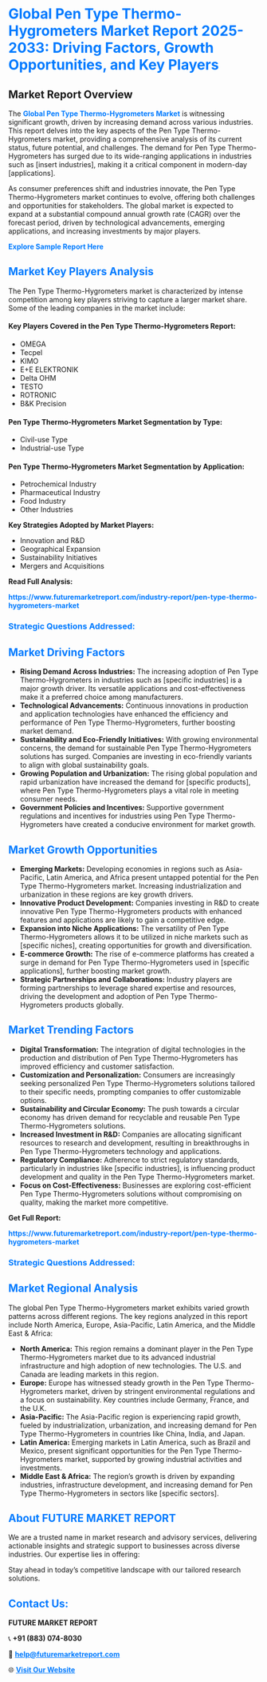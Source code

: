 <h1 style="color: #007BFF;">Global Pen Type Thermo-Hygrometers Market Report 2025-2033: Driving Factors, Growth Opportunities, and Key Players</h1>

<section id="overview">
<h2>Market Report Overview</h2>
<p>The <a href="https://www.futuremarketreport.com/industry-report/pen-type-thermo-hygrometers-market" style="color: #007BFF; text-decoration: none;"><strong>Global Pen Type Thermo-Hygrometers Market</strong></a> is witnessing significant growth, driven by increasing demand across various industries. This report delves into the key aspects of the Pen Type Thermo-Hygrometers market, providing a comprehensive analysis of its current status, future potential, and challenges. The demand for Pen Type Thermo-Hygrometers has surged due to its wide-ranging applications in industries such as [insert industries], making it a critical component in modern-day [applications].</p>
<p>As consumer preferences shift and industries innovate, the Pen Type Thermo-Hygrometers market continues to evolve, offering both challenges and opportunities for stakeholders. The global market is expected to expand at a substantial compound annual growth rate (CAGR) over the forecast period, driven by technological advancements, emerging applications, and increasing investments by major players.</p>
</section>

<section id="overview">
<p><a href="https://www.futuremarketreport.com/request-sample/reportId=81850" style="color: #007BFF; text-decoration: none;"><strong>Explore Sample Report Here</strong></a></p>
</section>

<section id="key-players">
<h2 style="color: #007BFF;">Market Key Players Analysis</h2>
<p>The Pen Type Thermo-Hygrometers market is characterized by intense competition among key players striving to capture a larger market share. Some of the leading companies in the market include:</p>
<h4>Key Players Covered in the Pen Type Thermo-Hygrometers Report:</h4>
<ul><li>OMEGA</li><li>Tecpel</li><li>KIMO</li><li>E+E ELEKTRONIK</li><li>Delta OHM</li><li>TESTO</li><li>ROTRONIC</li><li>B&amp;K Precision</li></ul>
<h4>Pen Type Thermo-Hygrometers Market Segmentation by Type:</h4>
<ul><li>Civil-use Type</li><li>Industrial-use Type</li></ul>

<h4>Pen Type Thermo-Hygrometers Market Segmentation by Application:</h4>
<ul><li>Petrochemical Industry</li><li>Pharmaceutical Industry</li><li>Food Industry</li><li>Other Industries</li></ul>
<p><strong>Key Strategies Adopted by Market Players:</strong></p>
<ul>
<li>Innovation and R&D</li>
<li>Geographical Expansion</li>
<li>Sustainability Initiatives</li>
<li>Mergers and Acquisitions</li>
</ul>
</section>

<section>
<p><strong>Read Full Analysis: </strong></p><a href="https://www.futuremarketreport.com/industry-report/pen-type-thermo-hygrometers-market" style="color: #007BFF; text-decoration: none;"><strong>https://www.futuremarketreport.com/industry-report/pen-type-thermo-hygrometers-market</strong></a>
<h3 style="color: #007BFF;">Strategic Questions Addressed:</h3>
</section>

<section id="driving-factors">
<h2 style="color: #007BFF;">Market Driving Factors</h2>
<ul>
<li><strong>Rising Demand Across Industries:</strong> The increasing adoption of Pen Type Thermo-Hygrometers in industries such as [specific industries] is a major growth driver. Its versatile applications and cost-effectiveness make it a preferred choice among manufacturers.</li>
<li><strong>Technological Advancements:</strong> Continuous innovations in production and application technologies have enhanced the efficiency and performance of Pen Type Thermo-Hygrometers, further boosting market demand.</li>
<li><strong>Sustainability and Eco-Friendly Initiatives:</strong> With growing environmental concerns, the demand for sustainable Pen Type Thermo-Hygrometers solutions has surged. Companies are investing in eco-friendly variants to align with global sustainability goals.</li>
<li><strong>Growing Population and Urbanization:</strong> The rising global population and rapid urbanization have increased the demand for [specific products], where Pen Type Thermo-Hygrometers plays a vital role in meeting consumer needs.</li>
<li><strong>Government Policies and Incentives:</strong> Supportive government regulations and incentives for industries using Pen Type Thermo-Hygrometers have created a conducive environment for market growth.</li>
</ul>
</section>

<section id="growth-opportunities">
<h2 style="color: #007BFF;">Market Growth Opportunities</h2>
<ul>
<li><strong>Emerging Markets:</strong> Developing economies in regions such as Asia-Pacific, Latin America, and Africa present untapped potential for the Pen Type Thermo-Hygrometers market. Increasing industrialization and urbanization in these regions are key growth drivers.</li>
<li><strong>Innovative Product Development:</strong> Companies investing in R&D to create innovative Pen Type Thermo-Hygrometers products with enhanced features and applications are likely to gain a competitive edge.</li>
<li><strong>Expansion into Niche Applications:</strong> The versatility of Pen Type Thermo-Hygrometers allows it to be utilized in niche markets such as [specific niches], creating opportunities for growth and diversification.</li>
<li><strong>E-commerce Growth:</strong> The rise of e-commerce platforms has created a surge in demand for Pen Type Thermo-Hygrometers used in [specific applications], further boosting market growth.</li>
<li><strong>Strategic Partnerships and Collaborations:</strong> Industry players are forming partnerships to leverage shared expertise and resources, driving the development and adoption of Pen Type Thermo-Hygrometers products globally.</li>
</ul>
</section>

<section id="trending-factors">
<h2 style="color: #007BFF;">Market Trending Factors</h2>
<ul>
<li><strong>Digital Transformation:</strong> The integration of digital technologies in the production and distribution of Pen Type Thermo-Hygrometers has improved efficiency and customer satisfaction.</li>
<li><strong>Customization and Personalization:</strong> Consumers are increasingly seeking personalized Pen Type Thermo-Hygrometers solutions tailored to their specific needs, prompting companies to offer customizable options.</li>
<li><strong>Sustainability and Circular Economy:</strong> The push towards a circular economy has driven demand for recyclable and reusable Pen Type Thermo-Hygrometers solutions.</li>
<li><strong>Increased Investment in R&D:</strong> Companies are allocating significant resources to research and development, resulting in breakthroughs in Pen Type Thermo-Hygrometers technology and applications.</li>
<li><strong>Regulatory Compliance:</strong> Adherence to strict regulatory standards, particularly in industries like [specific industries], is influencing product development and quality in the Pen Type Thermo-Hygrometers market.</li>
<li><strong>Focus on Cost-Effectiveness:</strong> Businesses are exploring cost-efficient Pen Type Thermo-Hygrometers solutions without compromising on quality, making the market more competitive.</li>
</ul>
</section>

<section>
<p><strong>Get Full Report: </strong></p><a href="https://www.futuremarketreport.com/industry-report/pen-type-thermo-hygrometers-market" style="color: #007BFF; text-decoration: none;"><strong>https://www.futuremarketreport.com/industry-report/pen-type-thermo-hygrometers-market</strong></a>
<h3 style="color: #007BFF;">Strategic Questions Addressed:</h3>
</section>


<section id="regional-analysis">
<h2 style="color: #007BFF;">Market Regional Analysis</h2>
<p>The global Pen Type Thermo-Hygrometers market exhibits varied growth patterns across different regions. The key regions analyzed in this report include North America, Europe, Asia-Pacific, Latin America, and the Middle East & Africa:</p>
<ul>
<li><strong>North America:</strong> This region remains a dominant player in the Pen Type Thermo-Hygrometers market due to its advanced industrial infrastructure and high adoption of new technologies. The U.S. and Canada are leading markets in this region.</li>
<li><strong>Europe:</strong> Europe has witnessed steady growth in the Pen Type Thermo-Hygrometers market, driven by stringent environmental regulations and a focus on sustainability. Key countries include Germany, France, and the U.K.</li>
<li><strong>Asia-Pacific:</strong> The Asia-Pacific region is experiencing rapid growth, fueled by industrialization, urbanization, and increasing demand for Pen Type Thermo-Hygrometers in countries like China, India, and Japan.</li>
<li><strong>Latin America:</strong> Emerging markets in Latin America, such as Brazil and Mexico, present significant opportunities for the Pen Type Thermo-Hygrometers market, supported by growing industrial activities and investments.</li>
<li><strong>Middle East & Africa:</strong> The region’s growth is driven by expanding industries, infrastructure development, and increasing demand for Pen Type Thermo-Hygrometers in sectors like [specific sectors].</li>
</ul>
</section>

<footer>
<h2 style="color: #007BFF;">About FUTURE MARKET REPORT</h2>
<p>We are a trusted name in market research and advisory services, delivering actionable insights and strategic support to businesses across diverse industries. Our expertise lies in offering:</p>

<p>Stay ahead in today’s competitive landscape with our tailored research solutions.</p>

<h2 style="color: #007BFF;">Contact Us:</h2>
<p><strong>FUTURE MARKET REPORT</strong></p>
<p>📞 <strong>+91 (883) 074-8030</strong></p>
<p>📧 <strong><a href="mailto:help@futuremarketreport.com" style="color: #007BFF;">help@futuremarketreport.com</a></strong></p>
<p>🌐 <strong><a href="https://www.futuremarketreport.com/" style="color: #007BFF;">Visit Our Website</a></strong></p>
</footer>
